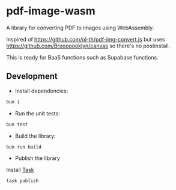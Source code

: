 # pdf-image-wasm

A library for converting PDF to images using WebAssembly.

Inspired of https://github.com/ol-th/pdf-img-convert.js but uses https://github.com/Brooooooklyn/canvas so there's no postinstall.

This is ready for BaaS functions such as Supabase functions.

## Development

- Install dependencies:

```bash
bun i
```

- Run the unit tests:

```bash
bun test
```

- Build the library:

```bash
bun run build
```

- Publish the library

Install [Task](https://taskfile.dev/)

```bash
task publish
```
